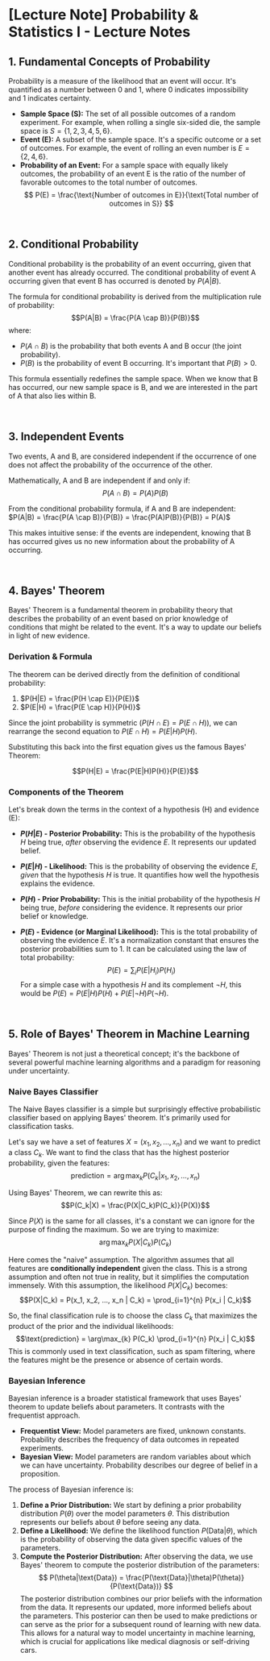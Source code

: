 # [Lecture Note] Probability & Statistics I - Lecture Notes

## 1. Fundamental Concepts of Probability

Probability is a measure of the likelihood that an event will occur. It's quantified as a number between 0 and 1, where 0 indicates impossibility and 1 indicates certainty.

* **Sample Space (S):** The set of all possible outcomes of a random experiment. For example, when rolling a single six-sided die, the sample space is $S = \{1, 2, 3, 4, 5, 6\}$.
* **Event (E):** A subset of the sample space. It's a specific outcome or a set of outcomes. For example, the event of rolling an even number is $E = \{2, 4, 6\}$.
* **Probability of an Event:** For a sample space with equally likely outcomes, the probability of an event E is the ratio of the number of favorable outcomes to the total number of outcomes.
    $$
    P(E) = \frac{\text{Number of outcomes in E}}{\text{Total number of outcomes in S}}
    $$

<br>

## 2. Conditional Probability

Conditional probability is the probability of an event occurring, given that another event has already occurred. The conditional probability of event A occurring given that event B has occurred is denoted by $P(A|B)$.

The formula for conditional probability is derived from the multiplication rule of probability:
$$P(A|B) = \frac{P(A \cap B)}{P(B)}$$
where:
* $P(A \cap B)$ is the probability that both events A and B occur (the joint probability).
* $P(B)$ is the probability of event B occurring. It's important that $P(B) > 0$.

This formula essentially redefines the sample space. When we know that B has occurred, our new sample space is B, and we are interested in the part of A that also lies within B.

<br>

## 3. Independent Events

Two events, A and B, are considered independent if the occurrence of one does not affect the probability of the occurrence of the other.

Mathematically, A and B are independent if and only if:
$$P(A \cap B) = P(A)P(B)$$

From the conditional probability formula, if A and B are independent:
$P(A|B) = \frac{P(A \cap B)}{P(B)} = \frac{P(A)P(B)}{P(B)} = P(A)$

This makes intuitive sense: if the events are independent, knowing that B has occurred gives us no new information about the probability of A occurring.

<br>

## 4. Bayes' Theorem

Bayes' Theorem is a fundamental theorem in probability theory that describes the probability of an event based on prior knowledge of conditions that might be related to the event. It's a way to update our beliefs in light of new evidence.

### Derivation & Formula

The theorem can be derived directly from the definition of conditional probability:
1.  $P(H|E) = \frac{P(H \cap E)}{P(E)}$
2.  $P(E|H) = \frac{P(E \cap H)}{P(H)}$

Since the joint probability is symmetric ($P(H \cap E) = P(E \cap H)$), we can rearrange the second equation to $P(E \cap H) = P(E|H)P(H)$.

Substituting this back into the first equation gives us the famous Bayes' Theorem:

$$P(H|E) = \frac{P(E|H)P(H)}{P(E)}$$

### Components of the Theorem

Let's break down the terms in the context of a hypothesis (H) and evidence (E):

* **$P(H|E)$ - Posterior Probability:** This is the probability of the hypothesis $H$ being true, *after* observing the evidence $E$. It represents our updated belief.

* **$P(E|H)$ - Likelihood:** This is the probability of observing the evidence $E$, *given* that the hypothesis $H$ is true. It quantifies how well the hypothesis explains the evidence.

* **$P(H)$ - Prior Probability:** This is the initial probability of the hypothesis $H$ being true, *before* considering the evidence. It represents our prior belief or knowledge.

* **$P(E)$ - Evidence (or Marginal Likelihood):** This is the total probability of observing the evidence $E$. It's a normalization constant that ensures the posterior probabilities sum to 1. It can be calculated using the law of total probability:
    $$
    P(E) = \sum_{i} P(E|H_i)P(H_i)
    $$
    For a simple case with a hypothesis $H$ and its complement $\neg H$, this would be $P(E) = P(E|H)P(H) + P(E|\neg H)P(\neg H)$.

<br>

## 5. Role of Bayes' Theorem in Machine Learning

Bayes' Theorem is not just a theoretical concept; it's the backbone of several powerful machine learning algorithms and a paradigm for reasoning under uncertainty.

### Naive Bayes Classifier

The Naive Bayes classifier is a simple but surprisingly effective probabilistic classifier based on applying Bayes' theorem. It's primarily used for classification tasks.

Let's say we have a set of features $X = (x_1, x_2, ..., x_n)$ and we want to predict a class $C_k$. We want to find the class that has the highest posterior probability, given the features:
$$\text{prediction} = \arg\max_{k} P(C_k|x_1, x_2, ..., x_n)$$

Using Bayes' Theorem, we can rewrite this as:
$$P(C_k|X) = \frac{P(X|C_k)P(C_k)}{P(X)}$$

Since $P(X)$ is the same for all classes, it's a constant we can ignore for the purpose of finding the maximum. So we are trying to maximize:
$$\arg\max_{k} P(X|C_k)P(C_k)$$

Here comes the "naive" assumption. The algorithm assumes that all features are **conditionally independent** given the class. This is a strong assumption and often not true in reality, but it simplifies the computation immensely. With this assumption, the likelihood $P(X|C_k)$ becomes:
$$P(X|C_k) = P(x_1, x_2, ..., x_n | C_k) = \prod_{i=1}^{n} P(x_i | C_k)$$

So, the final classification rule is to choose the class $C_k$ that maximizes the product of the prior and the individual likelihoods:
$$\text{prediction} = \arg\max_{k} P(C_k) \prod_{i=1}^{n} P(x_i | C_k)$$
This is commonly used in text classification, such as spam filtering, where the features might be the presence or absence of certain words.

### Bayesian Inference

Bayesian inference is a broader statistical framework that uses Bayes' theorem to update beliefs about parameters. It contrasts with the frequentist approach.

* **Frequentist View:** Model parameters are fixed, unknown constants. Probability describes the frequency of data outcomes in repeated experiments.
* **Bayesian View:** Model parameters are random variables about which we can have uncertainty. Probability describes our degree of belief in a proposition.

The process of Bayesian inference is:
1.  **Define a Prior Distribution:** We start by defining a prior probability distribution $P(\theta)$ over the model parameters $\theta$. This distribution represents our beliefs about $\theta$ before seeing any data.
2.  **Define a Likelihood:** We define the likelihood function $P(\text{Data}|\theta)$, which is the probability of observing the data given specific values of the parameters.
3.  **Compute the Posterior Distribution:** After observing the data, we use Bayes' theorem to compute the posterior distribution of the parameters:
    $$
    P(\theta|\text{Data}) = \frac{P(\text{Data}|\theta)P(\theta)}{P(\text{Data})}
    $$
The posterior distribution combines our prior beliefs with the information from the data. It represents our updated, more informed beliefs about the parameters. This posterior can then be used to make predictions or can serve as the prior for a subsequent round of learning with new data. This allows for a natural way to model uncertainty in machine learning, which is crucial for applications like medical diagnosis or self-driving cars.